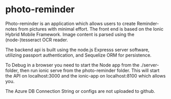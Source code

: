 # photo-reminder

Photo-reminder is an application which allows users to create Reminder-notes from pictures with minimal effort. The front end is based on the Ionic Hybrid Mobile Framework. Image content is parsed using the (node-)tesseract OCR reader. 

The backend api is built using  the node.js Expresss server software, utilizing passport authentication, and Sequelize ORM for persistence. 

To Debug in a  browser you need to start the Node app from the ./server-folder, then run ionic serve from the photo-reminder folder. This will start the API on localhost:3000 and the ionic-app on localhost:8100 which allows you. 

The Azure DB Connection String or configs are not uploaded to github. 
